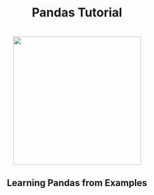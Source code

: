 <div style="border-bottom:none;">
  <div align="center">
    <h1>Pandas Tutorial<h1>
      <img src="Logos/fau-logo-tech.png" width="300">
      <h2>Learning Pandas from Examples<h2>
  </div>
</div>



